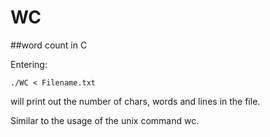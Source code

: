 # WC
##word count in C

Entering:
~~~~
./WC < Filename.txt 
~~~~
will print out the number of chars, words and lines in the file.

Similar to the usage of the unix command wc.
